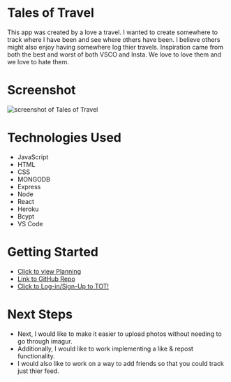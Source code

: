# Tales of Travel 

This app was created by a love a travel. I wanted to create somewhere to track where I have been and see where others have been. I believe others might also enjoy having somewhere log thier travels. Inspiration came from both the best and worst of both VSCO and Insta. We love to love them and we love to hate them. 

# Screenshot

![screenshot of Tales of Travel](https://imgur.com/bffbebbe-44e3-428d-931d-c404249a7dac)


# Technologies Used

- JavaScript
- HTML
- CSS
- MONGODB 
- Express
- Node
- React 
- Heroku 
- Bcypt 
- VS Code 

# Getting Started

- [Click to view Planning](https://trello.com/b/RjUZpNC7/tot-tales-of-travel)
- [Link to GitHub Repo](https://github.com/maviles7/TOT)
- [Click to Log-in/Sign-Up to TOT!](https://tales-of-travel-312aa5ba5776.herokuapp.com/)

# Next Steps

- Next, I would like to make it easier to upload photos without needing to go through imagur. 
- Additionally, I would like to work implementing a like & repost functionality. 
- I would also like to work on a way to add friends so that you could track just thier feed. 

